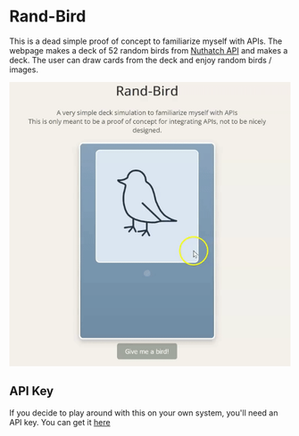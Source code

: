 # Rand-Bird

This is a dead simple proof of concept to familiarize myself with APIs. The webpage makes a deck of 52 random birds from [Nuthatch API](https://nuthatch.lastelm.software/) and makes a deck. The user can draw cards from the deck and enjoy random birds / images.

![GIF demo of webpage](images/randBirdDemo.gif)

## API Key
If you decide to play around with this on your own system, you'll need an API key. You can get it [here](https://nuthatch.lastelm.software/getKey.html)
